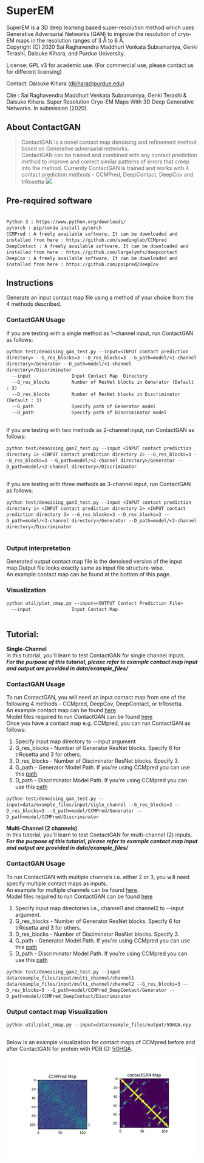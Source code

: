 # SuperEM
SuperEM is a 3D deep learning based super-resolution method which uses Generative Adversarial Networks (GAN) to improve the resolution of cryo-EM maps in the resolution ranges of 3 Å to 6 Å.  
Copyright (C) 2020 Sai Raghavendra Maddhuri Venkata Subramaniya, Genki Terashi, Daisuke Kihara, and Purdue University.

License: GPL v3 for academic use. (For commercial use, please contact us for different licensing)

Contact: Daisuke Kihara (dkihara@purdue.edu)

Cite : Sai Raghavendra Maddhuri Venkata Subramaniya, Genki Terashi & Daisuke Kihara. Super Resolution Cryo-EM Maps With 3D Deep Generative Networks. In submission (2020).  

## About ContactGAN  
> ContactGAN is a novel contact map denoising and refinement method based on Generative adversarial networks.  
> ContactGAN can be trained and combined with any contact prediction method to improve and correct similar patterns of errors that creep into the method.
> Currently ContactGAN is trained and works with 4 contact prediction methods - CCMPred, DeepContact, DeepCov and trRosetta
![](https://github.com/kiharalab/SuperEM/blob/master/data/git/architecture.png)   


## Pre-required software
```

Python 3 : https://www.python.org/downloads/  
pytorch : pip/conda install pytorch  
CCMPred : A freely available software. It can be downloaded and installed from here : https://github.com/soedinglab/CCMpred  
DeepContact : A freely available software. It can be downloaded and installed from here : https://github.com/largelymfs/deepcontact   
DeepCov : A freely available software. It can be downloaded and installed from here : https://github.com/psipred/DeepCov  

```
## Instructions  
Generate an input contact map file using a method of your choice from the 4 methods described.  
### ContactGAN Usage  
If you are testing with a single method as 1-channel input, run ContactGAN as follows:  
```
python test/denoising_gan_test.py --input=<INPUT contact prediction directory> --G_res_blocks=3 --D_res_blocks=3 --G_path=model/<1-channel directory>/Generator --D_path=model/<1-channel directory>/Discriminator
  --input               Input Contact Map  Directory  
  --G_res_blocks        Number of ResNet blocks in Generator (Default : 3)
  --D_res_blocks        Number of ResNet blocks in Discriminator (Default : 3)
  --G_path              Specify path of Generator model
  --D_path              Specify path of Discriminator model
  
```
If you are testing with two methods as 2-channel input, run ContactGAN as follows:  
```
python test/denoising_gan2_test.py --input <INPUT contact prediction directory 1> <INPUT contact prediction directory 2> --G_res_blocks=3 --D_res_blocks=3 --G_path=model/<2-channel directory>/Generator --D_path=model/<2-channel directory>/Discriminator
 
```
If you are testing with three methods as 3-channel input, run ContactGAN as follows:  
```
python test/denoising_gan3_test.py --input <INPUT contact prediction directory 1> <INPUT contact prediction directory 2> <INPUT contact prediction directory 3> --G_res_blocks=3 --D_res_blocks=3 --G_path=model/<3-channel directory>/Generator --D_path=model/<3-channel directory>/Discriminator
 
```
### Output interpretation  
Generated output contact map file is the denoised version of the input map.Output file looks exactly same as input file structure-wise.  
An example contact map can be found at the bottom of this page.  
### Visualization    
```
python util/plot_cmap.py --input=<OUTPUT Contact Prediction File>
  --input               Input Contact Map    
  
```

## Tutorial: 
**Single-Channel**  
In this tutorial, you'll learn to test ContactGAN for single channel inputs.  
***For the purpose of this tutorial, please refer to example contact map input and output are provided in data/example_files/***   

### ContactGAN Usage  
To run ContactGAN, you will need an input contact map from one of the following 4 methods - CCMpred, DeepCov, DeepContact, or trRosetta.  
An example contact map can be found [here](https://github.com/kiharalab/ContactGAN/tree/master/data/example_files/input/single_channel).  
Model files required to run ContactGAN can be found [here](https://github.com/kiharalab/ContactGAN/tree/master/model/CCMPred)   
Once you have a contact map e.g. CCMpred, you can run ContactGAN as follows:  
1) Specify input map directory to --input argument
2) G_res_blocks - Number of Generator ResNet blocks. Specify 6 for trRosetta and 3 for others.  
3) D_res_blocks - Number of Disciminator ResNet blocks. Specify 3.  
4) G_path - Generator Model Path. If you're using CCMpred you can use this [path](https://github.com/kiharalab/ContactGAN/tree/master/model/CCMPred/Generator)  
5) D_path - Discriminator Model Path. If you're using CCMpred you can use this [path](https://github.com/kiharalab/ContactGAN/tree/master/model/CCMPred/Discriminator)  

```
python test/denoising_gan_test.py --input=data/example_files/input/sigle_channel --G_res_blocks=3 --D_res_blocks=3 --G_path=model/CCMPred/Generator --D_path=model/CCMPred/Discriminator

```

**Multi-Channel (2 channels)**  
In this tutorial, you'll learn to test ContactGAN for multi-channel (2) inputs.  
***For the purpose of this tutorial, please refer to example contact map input and output are provided in data/example_files/***   

### ContactGAN Usage  
To run ContactGAN with multiple channels i.e. either 2 or 3, you will need specify multiple contact maps as inputs.  
An example for multiple channels can be found [here](https://github.com/kiharalab/ContactGAN/tree/master/data/example_files/input/multi_channel).  
Model files required to run ContactGAN can be found [here](https://github.com/kiharalab/ContactGAN/tree/master/model/CCMPred_DeepContact)   
1) Specify input map directories i.e., channel1 and channel2 to --input argument.  
2) G_res_blocks - Number of Generator ResNet blocks. Specify 6 for trRosetta and 3 for others.  
3) D_res_blocks - Number of Disciminator ResNet blocks. Specify 3.  
4) G_path - Generator Model Path. If you're using CCMpred you can use this [path](https://github.com/kiharalab/ContactGAN/tree/master/model/CCMPred_DeepContact/Generator)  
5) D_path - Discriminator Model Path. If you're using CCMpred you can use this [path](https://github.com/kiharalab/ContactGAN/tree/master/model/CCMPred_DeepContact/Discriminator)  

```
python test/denoising_gan2_test.py --input data/example_files/input/multi_channel/channel1 data/example_files/input/multi_channel/channel2 --G_res_blocks=3 --D_res_blocks=3 --G_path=model/CCMPred_DeepContact/Generator --D_path=model/CCMPred_DeepContact/Discriminator

```
### Output contact map Visualization  
```
python util/plot_cmap.py --input=data/example_files/output/5OHQA.npy
 
```
Below is an example visualization for contact maps of CCMpred before and after ContactGAN for protein with PDB ID: [5OHQA](http://www.rcsb.org/structure/5OHQ).      
![](https://github.com/kiharalab/ContactGAN/blob/master/data/git/fig2.jpg)   
